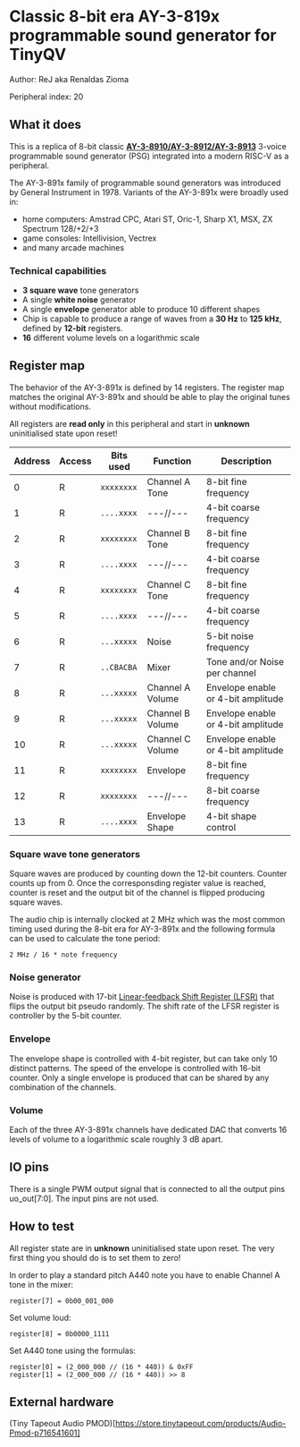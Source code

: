 <!---

This file is used to generate your project datasheet. Please fill in the information below and delete any unused
sections.

The peripheral index is the number TinyQV will use to select your peripheral.  You will pick a free
slot when raising the pull request against the main TinyQV repository, and can fill this in then.  You
also need to set this value as the PERIPHERAL_NUM in your test script.

You can also include images in this folder and reference them in the markdown. Each image must be less than
512 kb in size, and the combined size of all images must be less than 1 MB.
-->

# Classic 8-bit era AY-3-819x programmable sound generator for TinyQV

Author: ReJ aka Renaldas Zioma

Peripheral index: 20

## What it does

This is a replica of 8-bit classic **[AY-3-8910/AY-3-8912/AY-3-8913](https://en.wikipedia.org/wiki/General_Instrument_AY-3-8910)** 3-voice programmable sound generator (PSG) integrated into a modern RISC-V as a peripheral.

The AY-3-891x family of programmable sound generators was introduced by General Instrument in 1978. Variants of the AY-3-891x were broadly used in:

- home computers: Amstrad CPC, Atari ST, Oric-1, Sharp X1, MSX, ZX Spectrum 128/+2/+3
- game consoles: Intellivision, Vectrex
- and many arcade machines

### Technical capabilities

- **3 square wave** tone generators
- A single **white noise** generator
- A single **envelope** generator able to produce 10 different shapes
- Chip is capable to produce a range of waves from a **30 Hz** to **125 kHz**, defined by **12-bit** registers.
- **16** different volume levels on a logarithmic scale

## Register map

The behavior of the AY-3-891x is defined by 14 registers. The register map matches the original AY-3-891x and should be able to play the original tunes without modifications.

All registers are **read only** in this peripheral and start in **unknown** uninitialised state upon reset!

| Address | Access | Bits used      | Function         | Description            |
|---------|--------|----------------|------------------|------------------------|
| 0       | R      | ```xxxxxxxx``` | Channel A Tone   | 8-bit fine frequency   |
| 1       | R      | ```....xxxx``` | ---//---         | 4-bit coarse frequency |
| 2       | R      | ```xxxxxxxx``` | Channel B Tone   | 8-bit fine frequency   |
| 3       | R      | ```....xxxx``` | ---//---         | 4-bit coarse frequency |
| 4       | R      | ```xxxxxxxx``` | Channel C Tone   | 8-bit fine frequency   |
| 5       | R      | ```....xxxx``` | ---//---         | 4-bit coarse frequency |
| 6       | R      | ```...xxxxx``` | Noise            | 5-bit noise frequency  |
| 7       | R      | ```..CBACBA``` | Mixer            | Tone and/or Noise per channel |
| 8       | R      | ```...xxxxx``` | Channel A Volume | Envelope enable or 4-bit amplitude |
| 9       | R      | ```...xxxxx``` | Channel B Volume | Envelope enable or 4-bit amplitude |
| 10      | R      | ```...xxxxx``` | Channel C Volume | Envelope enable or 4-bit amplitude |
| 11      | R      | ```xxxxxxxx``` | Envelope         | 8-bit fine frequency |
| 12      | R      | ```xxxxxxxx``` | ---//---         | 8-bit coarse frequency |   
| 13      | R      | ```....xxxx``` | Envelope Shape   | 4-bit shape control |

### Square wave tone generators

Square waves are produced by counting down the 12-bit counters. Counter counts up from 0. Once the corresponsding register value is reached, counter is reset and
the output bit of the channel is flipped producing square waves.

The audio chip is internally clocked at 2 MHz which was the most common timing used during the 8-bit era for AY-3-891x and the following formula can be used to calculate the tone period:

	2 MHz / 16 * note frequency

### Noise generator

Noise is produced with 17-bit [Linear-feedback Shift Register (LFSR)](https://en.wikipedia.org/wiki/Linear-feedback_shift_register) that flips the output bit pseudo randomly.
The shift rate of the LFSR register is controller by the 5-bit counter.

### Envelope

The envelope shape is controlled with 4-bit register, but can take only 10 distinct patterns. The speed of the envelope is controlled with 16-bit counter. Only a single envelope is produced that can be shared by any combination of the channels.

### Volume
Each of the three AY-3-891x channels have dedicated DAC that converts 16 levels of volume to a logarithmic scale roughly 3 dB apart.

## IO pins

There is a single PWM output signal that is connected to all the output pins uo_out[7:0].
The input pins are not used.

## How to test

All register state are in **unknown** uninitialised state upon reset. The very first thing you should do is to set them to zero!

In order to play a standard pitch A440 note you have to enable Channel A tone in the mixer:

	register[7] = 0b00_001_000

Set volume loud:

	register[8] = 0b0000_1111

Set A440 tone using the formulas:

	register[0] = (2_000_000 // (16 * 440)) & 0xFF
	register[1] = (2_000_000 // (16 * 440)) >> 8

## External hardware

(Tiny Tapeout Audio PMOD)[https://store.tinytapeout.com/products/Audio-Pmod-p716541601]
